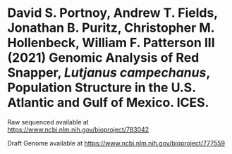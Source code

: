 # David S. Portnoy, Andrew T. Fields, Jonathan B. Puritz, Christopher M. Hollenbeck, William F. Patterson III (2021) Genomic Analysis of Red Snapper, _Lutjanus campechanus_, Population Structure in the U.S. Atlantic and Gulf of Mexico. ICES.

Raw sequenced available at https://www.ncbi.nlm.nih.gov/bioproject/783042

Draft Genome available at https://www.ncbi.nlm.nih.gov/bioproject/777559
